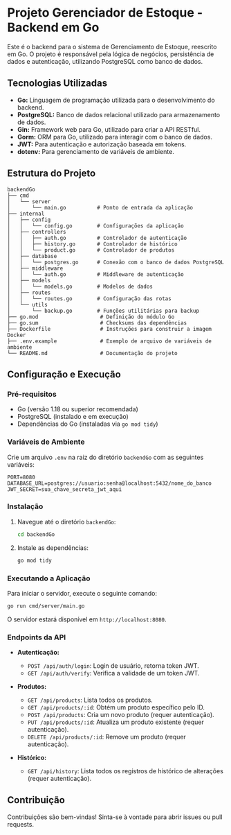 # Projeto Gerenciador de Estoque - Backend em Go

Este é o backend para o sistema de Gerenciamento de Estoque, reescrito em Go. O projeto é responsável pela lógica de negócios, persistência de dados e autenticação, utilizando PostgreSQL como banco de dados.

## Tecnologias Utilizadas

- **Go:** Linguagem de programação utilizada para o desenvolvimento do backend.
- **PostgreSQL:** Banco de dados relacional utilizado para armazenamento de dados.
- **Gin:** Framework web para Go, utilizado para criar a API RESTful.
- **Gorm:** ORM para Go, utilizado para interagir com o banco de dados.
- **JWT:** Para autenticação e autorização baseada em tokens.
- **dotenv:** Para gerenciamento de variáveis de ambiente.

## Estrutura do Projeto

```
backendGo
├── cmd
│   └── server
│       └── main.go          # Ponto de entrada da aplicação
├── internal
│   ├── config
│   │   └── config.go        # Configurações da aplicação
│   ├── controllers
│   │   ├── auth.go          # Controlador de autenticação
│   │   ├── history.go       # Controlador de histórico
│   │   └── product.go       # Controlador de produtos
│   ├── database
│   │   └── postgres.go      # Conexão com o banco de dados PostgreSQL
│   ├── middleware
│   │   └── auth.go          # Middleware de autenticação
│   ├── models
│   │   └── models.go        # Modelos de dados
│   ├── routes
│   │   └── routes.go        # Configuração das rotas
│   └── utils
│       └── backup.go        # Funções utilitárias para backup
├── go.mod                    # Definição do módulo Go
├── go.sum                    # Checksums das dependências
├── Dockerfile                # Instruções para construir a imagem Docker
├── .env.example              # Exemplo de arquivo de variáveis de ambiente
└── README.md                 # Documentação do projeto
```

## Configuração e Execução

### Pré-requisitos

- Go (versão 1.18 ou superior recomendada)
- PostgreSQL (instalado e em execução)
- Dependências do Go (instaladas via `go mod tidy`)

### Variáveis de Ambiente

Crie um arquivo `.env` na raiz do diretório `backendGo` com as seguintes variáveis:

```env
PORT=8080
DATABASE_URL=postgres://usuario:senha@localhost:5432/nome_do_banco
JWT_SECRET=sua_chave_secreta_jwt_aqui
```

### Instalação

1. Navegue até o diretório `backendGo`:
   ```sh
   cd backendGo
   ```

2. Instale as dependências:
   ```sh
   go mod tidy
   ```

### Executando a Aplicação

Para iniciar o servidor, execute o seguinte comando:

```sh
go run cmd/server/main.go
```

O servidor estará disponível em `http://localhost:8080`.

### Endpoints da API

- **Autenticação:**
  - `POST /api/auth/login`: Login de usuário, retorna token JWT.
  - `GET /api/auth/verify`: Verifica a validade de um token JWT.

- **Produtos:**
  - `GET /api/products`: Lista todos os produtos.
  - `GET /api/products/:id`: Obtém um produto específico pelo ID.
  - `POST /api/products`: Cria um novo produto (requer autenticação).
  - `PUT /api/products/:id`: Atualiza um produto existente (requer autenticação).
  - `DELETE /api/products/:id`: Remove um produto (requer autenticação).

- **Histórico:**
  - `GET /api/history`: Lista todos os registros de histórico de alterações (requer autenticação).

## Contribuição

Contribuições são bem-vindas! Sinta-se à vontade para abrir issues ou pull requests.